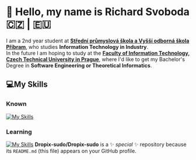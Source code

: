 <h1>👋 Hello, my name is Richard Svoboda 🇨🇿 | 🇪🇺</h1>

I am a 2nd year student at <a href="https://spspb.cz" ><strong>Střední průmyslová škola a Vyšší odborná škola Příbram</strong></a>, who studies <strong>Information Technology in Industry</strong>. <br>
In the future I am hoping to study at the <a href="https://fit.cvut.cz"><strong>Faculty of Information Technology, Czech Technical University in Prague</strong></a>, where I'd like to get my Bachelor's Degree in <strong>Software Engineering or Theoretical Informatics</strong>.<br>

<h2><strong>💻My Skills</strong></h2>
<h3>Known‎</h3>

[![My Skills](https://skillicons.dev/icons?i=py&theme=dark)](https://skillicons.dev) 

<h3>Learning</h3>

[![My Skills](https://skillicons.dev/icons?i=cs,html,css,tailwind,js,react&theme=dark)](https://skillicons.dev)
**Dropix-sudo/Dropix-sudo** is a ✨ _special_ ✨ repository because its `README.md` (this file) appears on your GitHub profile.



